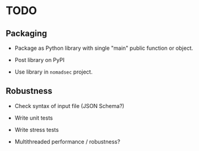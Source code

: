 TODO
====

## Packaging

- Package as Python library with single "main" public function or object.

- Post library on PyPI

- Use library in `nomadsec` project.

## Robustness

- Check syntax of input file (JSON Schema?)

- Write unit tests

- Write stress tests

- Multithreaded performance / robustness?

